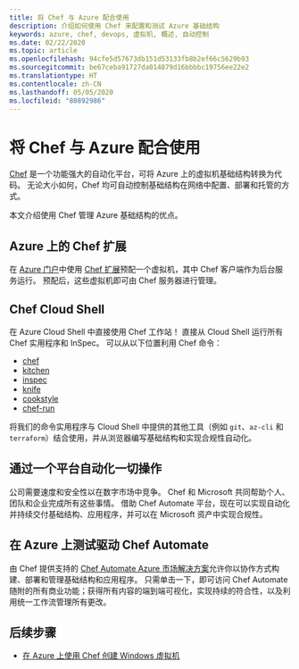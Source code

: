 ```yaml
---
title: 将 Chef 与 Azure 配合使用
description: 介绍如何使用 Chef 来配置和测试 Azure 基础结构
keywords: azure, chef, devops, 虚拟机, 概述, 自动控制
ms.date: 02/22/2020
ms.topic: article
ms.openlocfilehash: 94cfe5d57673db151d53133fb8b2ef66c5629b93
ms.sourcegitcommit: be67ceba91727da014879d16bbbbc19756ee22e2
ms.translationtype: HT
ms.contentlocale: zh-CN
ms.lasthandoff: 05/05/2020
ms.locfileid: "80892986"
---
```

# <a name="using-chef-with-azure"></a>将 Chef 与 Azure 配合使用

[Chef](https://www.chef.io) 是一个功能强大的自动化平台，可将 Azure 上的虚拟机基础结构转换为代码。 无论大小如何，Chef 均可自动控制基础结构在网络中配置、部署和托管的方式。

本文介绍使用 Chef 管理 Azure 基础结构的优点。

## <a name="chef-extension-on-azure"></a>Azure 上的 Chef 扩展

在 [Azure 门户](https://go.microsoft.com/fwlink/p/?LinkID=525040)中使用 [Chef 扩展](https://docs.microsoft.com/azure/chef/chef-extension-portal)预配一个虚拟机，其中 Chef 客户端作为后台服务运行。 预配后，这些虚拟机即可由 Chef 服务器进行管理。

## <a name="chef-cloud-shell"></a>Chef Cloud Shell

在 Azure Cloud Shell 中直接使用 Chef 工作站！ 直接从 Cloud Shell 运行所有 Chef 实用程序和 InSpec。 可以从以下位置利用 Chef 命令：

* [chef](https://docs.chef.io/ctl_chef.html)
* [kitchen](https://docs.chef.io/ctl_kitchen.html)
* [inspec](https://www.inspec.io/docs/reference/cli/)
* [knife](https://docs.chef.io/knife.html)
* [cookstyle](https://docs.chef.io/cookstyle.html)
* [chef-run](https://www.chef.sh/docs/chef-workstation/getting-started/)

将我们的命令实用程序与 Cloud Shell 中提供的其他工具（例如 `git`、`az-cli` 和 `terraform`）结合使用，并从浏览器编写基础结构和实现合规性自动化。

## <a name="automate-everything-with-one-platform"></a>通过一个平台自动化一切操作

公司需要速度和安全性以在数字市场中竞争。 Chef 和 Microsoft 共同帮助个人、团队和企业完成所有这些事情。 借助 Chef Automate 平台，现在可以实现自动化并持续交付基础结构、应用程序，并可以在 Microsoft 资产中实现合规性。

## <a name="test-drive-chef-automate-on-azure"></a>在 Azure 上测试驱动 Chef Automate

由 Chef 提供支持的 [Chef Automate Azure 市场解决方案](https://azuremarketplace.microsoft.com/en-us/marketplace/apps/chef-software.chef-automate)允许你以协作方式构建、部署和管理基础结构和应用程序。 只需单击一下，即可访问 Chef Automate 随附的所有商业功能；获得所有内容的端到端可视化，实现持续的符合性，以及利用统一工作流管理所有更改。

## <a name="next-steps"></a>后续步骤

* [在 Azure 上使用 Chef 创建 Windows 虚拟机](windows-vm-configure.md)
